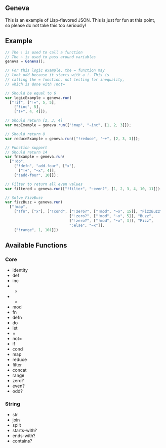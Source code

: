 Geneva
------

This is an example of Lisp-flavored JSON. This is just for fun at this point, so please do not take this too seriously!

## Example

```javascript
// The ! is used to call a function
// The ~ is used to pass around variables
geneva = Geneva();

// For this logic example, the = function may 
// look odd because it starts with a !. This is
// calling the = function, not testing for inequality,
// which is done with !not=

// Should be equal to 6
var logicExample = geneva.run(
  ["!if", ["!=", 5, 5],
    ["!inc", 5],
    ["!+", 4, 4]]);

// Should return [2, 3, 4]
var mapExample = geneva.run(["!map", "~inc", [1, 2, 3]]);

// Should return 8
var reduceExample = geneva.run(["!reduce", "~+", [2, 3, 3]]);

// Function support
// Should return 14
var fnExample = geneva.run(
  ["!do",
    ["!defn", "add-four", ["x"],
      ["!+", "~x", 4]],
    ["!add-four", 10]]);

// Filter to return all even values
var filtered = geneva.run(["!filter", "~even?", [1, 2, 3, 4, 10, 11]]);

// Solve FizzBuzz
var fizzBuzz = geneva.run(
  ["!map",
    ["!fn", ["x"], ["!cond", ["!zero?", ["!mod", "~x", 15]], "FizzBuzz",
                             ["!zero?", ["!mod", "~x", 5]], "Buzz",
                             ["!zero?", ["!mod", "~x", 3]], "Fizz",
                             ":else", "~x"]],
    ["!range", 1, 101]])
```

## Available Functions

### Core

* identity
* def
* inc
* +
* -
* mod
* fn
* defn
* do
* let
* =
* not=
* if
* cond
* map
* reduce
* filter
* concat
* range
* zero?
* even?
* odd?

### String

* str
* join
* split
* starts-with?
* ends-with?
* contains?
